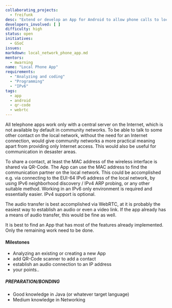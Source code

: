 ```yaml
---
collaborating_projects:
  - freifunk
desc: "Extend or develop an App for Android to allow phone calls to local contacts"
developers_involved: [ ]
difficulty: high
status: open
initiatives:
  - GSoC
issues:
markdown: local_network_phone_app.md
mentors:
  - mwarning 
name: "Local Phone App"
requirements:
  - "Analyzing and coding"
  - "Programming"
  - "IPv6"
tags:
  - app
  - android
  - qr-code
  - webrtc
---
```


All telephone apps work only with a central server on the Internet, which is not available by default in community networks. To be able to talk to some other contact on the local network, without the need for an Internet connection, would give community networks a more practical meaning apart from providing only Internet access. This would also be useful for communication in desaster areas.

To share a contact, at least the MAC address of the wireless interface is shared via QR-Code. The App can use the MAC address to find the communication partner on the local network. This could be accomplished e.g. via connecting to the EUI-64 IPv6 address of the local network, by using IPv6 neighborhood discovery / IPv4 ARP probing, or any other suitable method.
Working in an IPv6 only environment is required and essentially easier. IPv4 support is optional.

The audio transfer is best accomplished via WebRTC, at it is probably the easiest way to establish an audio or even a video link. If the app already has a means of audio transfer, this would be fine as well.

It is best to find an App that has most of the features already implemented. Only the remaining work need to be done.

#### Milestones

* Analyzing an existing or creating a new App
* add QR-Code scanner to add a contact
* establish an audio connection to an IP address
* your points..

##### PREPARATION/BONDING

- Good knowledge in Java (or whatever target language)
- Medium knowledge in Networking
